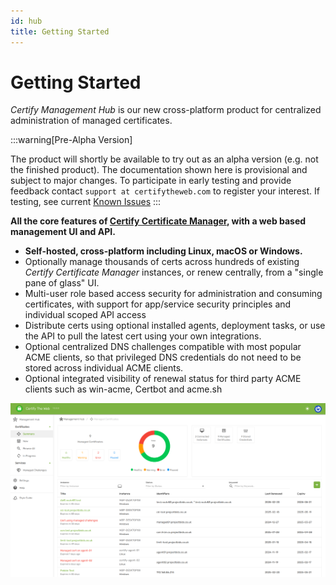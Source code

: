 ```yaml
---
id: hub
title: Getting Started
---
```


# Getting Started

*Certify Management Hub* is our new cross-platform product for centralized administration of managed certificates. 

:::warning[Pre-Alpha Version]

The product will shortly be available to try out as an alpha version (e.g. not the finished product). The documentation shown here is provisional and subject to major changes. To participate in early testing and provide feedback contact `support at certifytheweb.com` to register your interest. If testing, see current [Known Issues](known-issues.md)
:::

**All the core features of [Certify Certificate Manager](../intro.md), with a web based management UI and API.**
- **Self-hosted, cross-platform including Linux, macOS or Windows.**
- Optionally manage thousands of certs across hundreds of existing *Certify Certificate Manager* instances, or renew centrally, from a "single pane of glass" UI.
- Multi-user role based access security for administration and consuming certificates, with support for app/service security principles and individual scoped API access
- Distribute certs using optional installed agents, deployment tasks, or use the API to pull the latest cert using your own integrations.
- Optional centralized DNS challenges compatible with most popular ACME clients, so that privileged DNS credentials do not need to be stored across individual ACME clients.
- Optional integrated visibility of renewal status for third party ACME clients such as win-acme, Certbot and acme.sh


![Startup UI](/assets/screens/hub/hub_intro.png)


